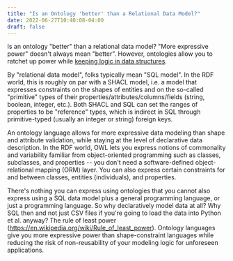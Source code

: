 ```yaml
---
title: "Is an Ontology 'better' than a Relational Data Model?"
date: 2022-06-27T10:40:08-04:00
draft: false
---
```


Is an ontology "better" than a relational data model?
"More expressive power" doesn't always mean "better".
However, ontologies allow you to ratchet up power while [keeping logic in data structures](https://en.wikipedia.org/wiki/Rule_of_least_power).

By "relational data model", folks typically mean "SQL model".
In the RDF world, this is roughly on par with a SHACL model, i.e. a model that expresses constraints on the shapes of entities and on the so-called "primitive" types of their properties/attributes/columns/fields (string, boolean, integer, etc.).
Both SHACL and SQL can set the ranges of properties to be "reference" types, which is indirect in SQL through primitive-typed (usually an integer or string) foreign keys.

An ontology language allows for more expressive data modeling than shape and attribute validation, while staying at the level of declarative data description.
In the RDF world, OWL lets you express notions of commonality and variability familiar from object-oriented programming such as classes, subclasses, and properties -- you don't need a software-defined object-relational mapping (ORM) layer.
You can also express certain constraints for and between classes, entities (individuals), and properties.

There's nothing you can express using ontologies that you cannot also express using a SQL data model plus a general programming language, or just a programming language.
So why declaratively model data at all? Why SQL then and not just CSV files if you're going to load the data into Python et al. anyway?
The rule of least power (https://en.wikipedia.org/wiki/Rule_of_least_power).
Ontology languages give you more expressive power than shape-constraint languages while reducing the risk of non-reusability of your modeling logic for unforeseen applications.